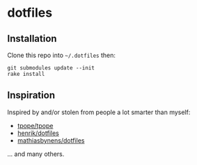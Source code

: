 # dotfiles

## Installation

Clone this repo into `~/.dotfiles` then:

    git submodules update --init
    rake install

## Inspiration

Inspired by and/or stolen from people a lot smarter than myself:

* [tpope/tpope](https://github.com/tpope/tpope)
* [henrik/dotfiles](https://github.com/henrik/dotfiles)
* [mathiasbynens/dotfiles](https://github.com/mathiasbynens/dotfiles)

... and many others.
